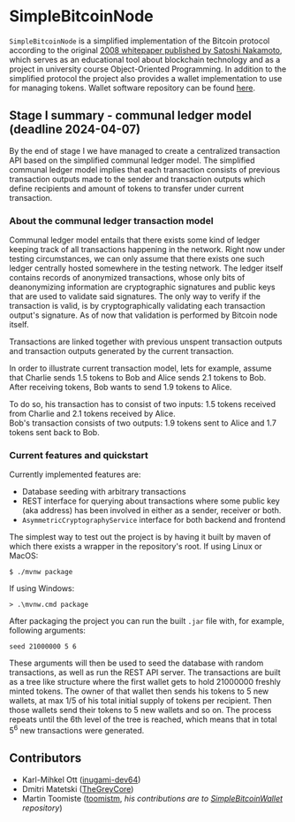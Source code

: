 # SimpleBitcoinNode

`SimpleBitcoinNode` is a simplified implementation of the Bitcoin protocol according to the original [2008 whitepaper published by Satoshi Nakamoto](https://bitcoin.org/bitcoin.pdf), 
which serves as an educational tool about blockchain technology and as a project in university course Object-Oriented Programming. In addition to the simplified protocol the project also provides 
a wallet implementation to use for managing tokens. Wallet software repository can be found [here](https://github.com/inugami-dev64/SimpleBitcoinWallet).

## Stage I summary - communal ledger model (deadline 2024-04-07)

By the end of stage I we have managed to create a centralized transaction API based on the simplified communal ledger model. The simplified communal ledger model 
implies that each transaction consists of previous transaction outputs made to the sender and transaction outputs which define recipients and amount of tokens to transfer
under current transaction. 

### About the communal ledger transaction model

Communal ledger model entails that there exists some kind of ledger keeping track of all transactions happening in the network. Right now under testing circumstances, we can 
only assume that there exists one such ledger centrally hosted somewhere in the testing network. The ledger itself contains records of anonymized transactions, whose only bits of 
deanonymizing information are cryptographic signatures and public keys that are used to validate said signatures. The only way to verify if the transaction is valid, is by 
cryptographically validating each transaction output's signature. As of now that validation is performed by Bitcoin node itself.

Transactions are linked together with previous unspent transaction outputs and transaction outputs generated by the current transaction.

In order to illustrate current transaction model, lets for example, assume that Charlie sends 1.5 tokens to Bob and Alice sends 2.1 tokens to Bob.  
After receiving tokens, Bob wants to send 1.9 tokens to Alice.

To do so, his transaction has to consist of two inputs: 1.5 tokens received from Charlie and 2.1 tokens received by Alice.  
Bob's transaction consists of two outputs: 1.9 tokens sent to Alice and 1.7 tokens sent back to Bob.

### Current features and quickstart

Currently implemented features are:  
* Database seeding with arbitrary transactions
* REST interface for querying about transactions where some public key (aka address) has been involved in either as a sender, receiver or both.
* `AsymmetricCryptographyService` interface for both backend and frontend 

The simplest way to test out the project is by having it built by maven of which there exists a wrapper in the repository's root. If using Linux or MacOS:    
```
$ ./mvnw package
```

If using Windows:
```
> .\mvnw.cmd package
```

After packaging the project you can run the built `.jar` file with, for example, following arguments:  
```
seed 21000000 5 6
```

These arguments will then be used to seed the database with random transactions, as well as run the REST API server. The transactions are built as a tree like structure
where the first wallet gets to hold 21000000 freshly minted tokens. The owner of that wallet then sends his tokens to 5 new wallets, at max 1/5 of his total initial supply 
of tokens per recipient. Then those wallets send their tokens to 5 new wallets and so on. The process repeats until the 6th level of the tree is reached, which means that in total
$5^6$ new transactions were generated.

## Contributors

* Karl-Mihkel Ott ([inugami-dev64](https://github.com/inugami-dev64))
* Dmitri Matetski ([TheGreyCore](https://github.com/TheGreyCore))
* Martin Toomiste ([toomistm](https://github.com/toomistm), *his contributions are to [SimpleBitcoinWallet](https://github.com/inugami-dev64/SimpleBitcoinWallet) repository*)

